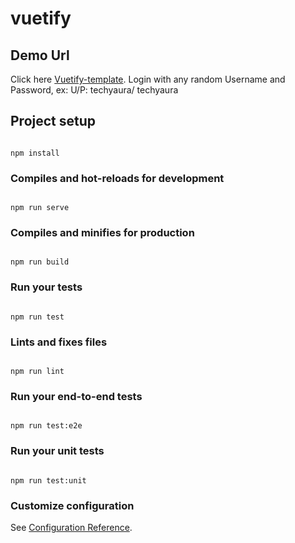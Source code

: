 
# vuetify

  ## Demo Url
  Click here [Vuetify-template](https://vuetify-template.netlify.com).
  Login with any random Username and Password, ex: U/P: techyaura/ techyaura

## Project setup

```

npm install

```

  

### Compiles and hot-reloads for development

```

npm run serve

```

  

### Compiles and minifies for production

```

npm run build

```

  

### Run your tests

```

npm run test

```

  

### Lints and fixes files

```

npm run lint

```

  

### Run your end-to-end tests

```

npm run test:e2e

```

  

### Run your unit tests

```

npm run test:unit

```

  

### Customize configuration

See [Configuration Reference](https://cli.vuejs.org/config/).